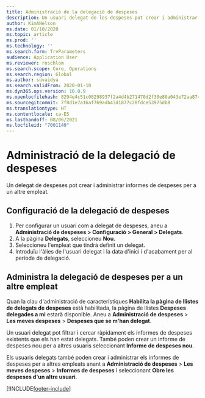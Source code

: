 ```yaml
---
title: Administració de la delegació de despeses
description: Un usuari delegat de les despeses pot crear i administrar informes de despeses per a un altre empleat de l'organització.
author: KimANelson
ms.date: 01/10/2020
ms.topic: article
ms.prod: ''
ms.technology: ''
ms.search.form: TrvParameters
audience: Application User
ms.reviewer: roschlom
ms.search.scope: Core, Operations
ms.search.region: Global
ms.author: suvaidya
ms.search.validFrom: 2020-01-10
ms.dyn365.ops.version: 10.0.9
ms.openlocfilehash: 8294e4c51c08298937f2a4d4b271470d2f30e80a043e72aa874aa91306ac6712
ms.sourcegitcommit: 7f8d1e7a16af769adb43d1877c28fdce53975db8
ms.translationtype: HT
ms.contentlocale: ca-ES
ms.lasthandoff: 08/06/2021
ms.locfileid: "7001149"
---
```

# <a name="manage-expense-delegation"></a>Administració de la delegació de despeses

Un delegat de despeses pot crear i administrar informes de despeses per a un altre empleat.

## <a name="configure-expense-delegation"></a>Configuració de la delegació de despeses

1. Per configurar un usuari com a delegat de despeses, aneu a **Administració de despeses > Configuració > General > Delegats**.
2. A la pàgina **Delegats**, seleccioneu **Nou**.
3. Seleccioneu l'empleat que tindrà definit un delegat. 
4. Introduïu l'àlies de l'usuari delegat i la data d'inici i d'acabament per al període de delegació.

## <a name="manage-expense-delegation-for-another-employee"></a>Administra la delegació de despeses per a un altre empleat

Quan la clau d'administració de característiques **Habilita la pàgina de llistes de delegats de despeses** està habilitada, la pàgina de llistes **Despeses delegades a mi** estarà disponible. Aneu a **Administració de despeses** > **Les meves despeses** > **Despeses que se m'han delegat**.

Un usuari delegat pot filtrar i cercar ràpidament els informes de despeses existents que els han estat delegats. També poden crear un informe de despeses nou per a altres usuaris seleccionant **Informe de despeses nou**.

Els usuaris delegats també poden crear i administrar els informes de despeses per a altres empleats anant a **Administració de despeses** > **Les meves despeses** > **Informes de despeses** i seleccionant **Obre les despeses d'un altre usuari**.


[!INCLUDE[footer-include](../includes/footer-banner.md)]